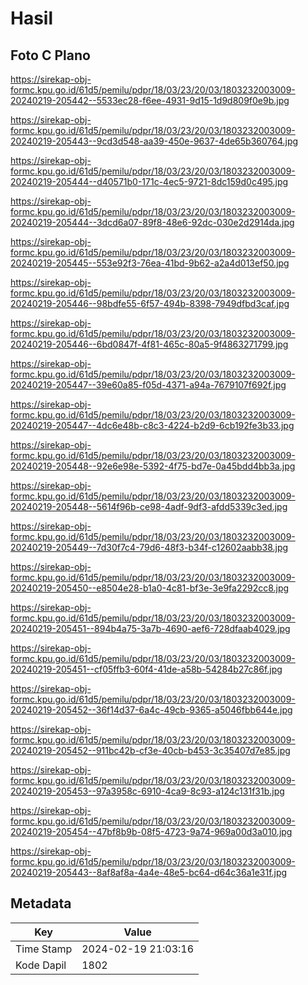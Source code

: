 # Hasil

## Foto C Plano

https://sirekap-obj-formc.kpu.go.id/61d5/pemilu/pdpr/18/03/23/20/03/1803232003009-20240219-205442--5533ec28-f6ee-4931-9d15-1d9d809f0e9b.jpg

https://sirekap-obj-formc.kpu.go.id/61d5/pemilu/pdpr/18/03/23/20/03/1803232003009-20240219-205443--9cd3d548-aa39-450e-9637-4de65b360764.jpg

https://sirekap-obj-formc.kpu.go.id/61d5/pemilu/pdpr/18/03/23/20/03/1803232003009-20240219-205444--d40571b0-171c-4ec5-9721-8dc159d0c495.jpg

https://sirekap-obj-formc.kpu.go.id/61d5/pemilu/pdpr/18/03/23/20/03/1803232003009-20240219-205444--3dcd6a07-89f8-48e6-92dc-030e2d2914da.jpg

https://sirekap-obj-formc.kpu.go.id/61d5/pemilu/pdpr/18/03/23/20/03/1803232003009-20240219-205445--553e92f3-76ea-41bd-9b62-a2a4d013ef50.jpg

https://sirekap-obj-formc.kpu.go.id/61d5/pemilu/pdpr/18/03/23/20/03/1803232003009-20240219-205446--98bdfe55-6f57-494b-8398-7949dfbd3caf.jpg

https://sirekap-obj-formc.kpu.go.id/61d5/pemilu/pdpr/18/03/23/20/03/1803232003009-20240219-205446--6bd0847f-4f81-465c-80a5-9f4863271799.jpg

https://sirekap-obj-formc.kpu.go.id/61d5/pemilu/pdpr/18/03/23/20/03/1803232003009-20240219-205447--39e60a85-f05d-4371-a94a-7679107f692f.jpg

https://sirekap-obj-formc.kpu.go.id/61d5/pemilu/pdpr/18/03/23/20/03/1803232003009-20240219-205447--4dc6e48b-c8c3-4224-b2d9-6cb192fe3b33.jpg

https://sirekap-obj-formc.kpu.go.id/61d5/pemilu/pdpr/18/03/23/20/03/1803232003009-20240219-205448--92e6e98e-5392-4f75-bd7e-0a45bdd4bb3a.jpg

https://sirekap-obj-formc.kpu.go.id/61d5/pemilu/pdpr/18/03/23/20/03/1803232003009-20240219-205448--5614f96b-ce98-4adf-9df3-afdd5339c3ed.jpg

https://sirekap-obj-formc.kpu.go.id/61d5/pemilu/pdpr/18/03/23/20/03/1803232003009-20240219-205449--7d30f7c4-79d6-48f3-b34f-c12602aabb38.jpg

https://sirekap-obj-formc.kpu.go.id/61d5/pemilu/pdpr/18/03/23/20/03/1803232003009-20240219-205450--e8504e28-b1a0-4c81-bf3e-3e9fa2292cc8.jpg

https://sirekap-obj-formc.kpu.go.id/61d5/pemilu/pdpr/18/03/23/20/03/1803232003009-20240219-205451--894b4a75-3a7b-4690-aef6-728dfaab4029.jpg

https://sirekap-obj-formc.kpu.go.id/61d5/pemilu/pdpr/18/03/23/20/03/1803232003009-20240219-205451--cf05ffb3-60f4-41de-a58b-54284b27c86f.jpg

https://sirekap-obj-formc.kpu.go.id/61d5/pemilu/pdpr/18/03/23/20/03/1803232003009-20240219-205452--36f14d37-6a4c-49cb-9365-a5046fbb644e.jpg

https://sirekap-obj-formc.kpu.go.id/61d5/pemilu/pdpr/18/03/23/20/03/1803232003009-20240219-205452--911bc42b-cf3e-40cb-b453-3c35407d7e85.jpg

https://sirekap-obj-formc.kpu.go.id/61d5/pemilu/pdpr/18/03/23/20/03/1803232003009-20240219-205453--97a3958c-6910-4ca9-8c93-a124c131f31b.jpg

https://sirekap-obj-formc.kpu.go.id/61d5/pemilu/pdpr/18/03/23/20/03/1803232003009-20240219-205454--47bf8b9b-08f5-4723-9a74-969a00d3a010.jpg

https://sirekap-obj-formc.kpu.go.id/61d5/pemilu/pdpr/18/03/23/20/03/1803232003009-20240219-205443--8af8af8a-4a4e-48e5-bc64-d64c36a1e31f.jpg


## Metadata

| Key        | Value               |
| ---------- | ------------------- |
| Time Stamp | 2024-02-19 21:03:16 |
| Kode Dapil | 1802                |




